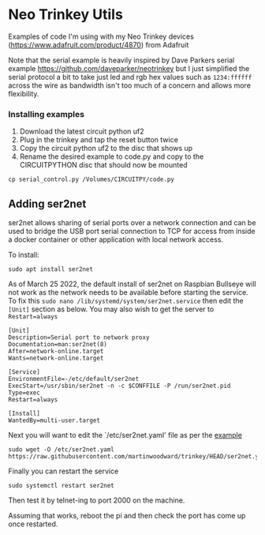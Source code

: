 # Neo Trinkey Utils

Examples of code I'm using with my Neo Trinkey devices (https://www.adafruit.com/product/4870) from Adafruit

Note that the serial example is heavily inspired by Dave Parkers serial example https://github.com/daveparker/neotrinkey but I just
simplified the serial protocol a bit to take just led and rgb hex values such as ``1234:ffffff`` across the wire as bandwidth isn't
too much of a concern and allows more flexibility.

### Installing examples
1. Download the latest circuit python uf2
2. Plug in the trinkey and tap the reset button twice
3. Copy the circuit python uf2 to the disc that shows up
4. Rename the desired example to code.py and copy to the CIRCUITPYTHON disc that should now be mounted
```
cp serial_control.py /Volumes/CIRCUITPY/code.py
```

## Adding ser2net
ser2net allows sharing of serial ports over a network connection and can be used to bridge the USB port serial connection
to TCP for access from inside a docker container or other application with local network access.

To install:
```
sudo apt install ser2net
```

As of March 25 2022, the default install of ser2net on Raspbian Bullseye will not work as the network needs to be available
before starting the service.  To fix this `sudo nano /lib/systemd/system/ser2net.service` then edit the `[Unit]` section
as below. You may also wish to get the server to `Restart=always`

```
[Unit]
Description=Serial port to network proxy
Documentation=man:ser2net(8)
After=network-online.target
Wants=network-online.target

[Service]
EnvironmentFile=-/etc/default/ser2net
ExecStart=/usr/sbin/ser2net -n -c $CONFFILE -P /run/ser2net.pid
Type=exec
Restart=always

[Install]
WantedBy=multi-user.target
```

Next you will want to edit the `/etc/ser2net.yaml' file as per the [example](ser2net.yaml)

```
sudo wget -O /etc/ser2net.yaml https://raw.githubusercontent.com/martinwoodward/trinkey/HEAD/ser2net.yaml
```

Finally you can restart the service
```
sudo systemctl restart ser2net
```

Then test it by telnet-ing to port 2000 on the machine.

Assuming that works, reboot the pi and then check the port has come up once restarted.
